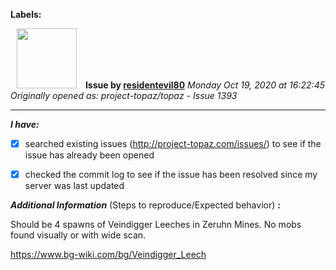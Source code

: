 **Labels:**



<a href="https://github.com/residentevil80"><img src="https://avatars2.githubusercontent.com/u/54491714?v=4" width="96" height="96" hspace="10"></img></a> **Issue by [residentevil80](https://github.com/residentevil80)**
_Monday Oct 19, 2020 at 16:22:45_
_Originally opened as: project-topaz/topaz - Issue 1393_

----

<!-- place 'x' mark between square [] brackets to checkmark box -->
**_I have:_**

- [x] searched existing issues (http://project-topaz.com/issues/) to see if the issue has already been opened
- [x] checked the commit log to see if the issue has been resolved since my server was last updated

**_Additional Information_** (Steps to reproduce/Expected behavior) **:** 
Should be 4 spawns of Veindigger Leeches in Zeruhn Mines. No mobs found visually or with wide scan.
https://www.bg-wiki.com/bg/Veindigger_Leech
